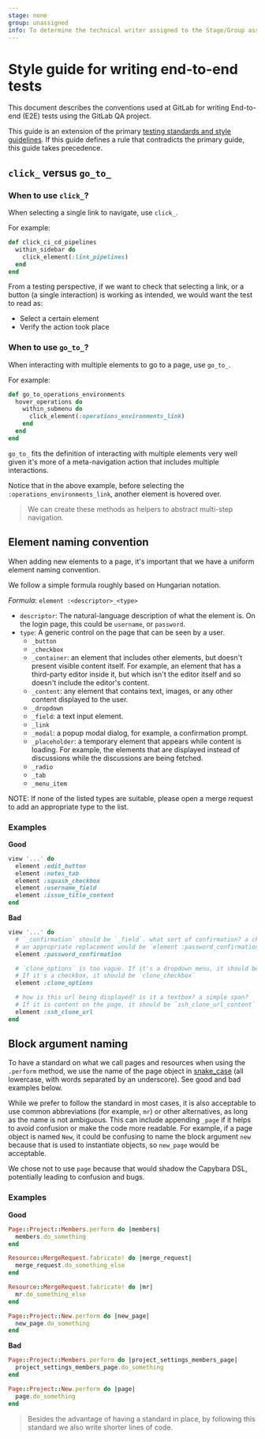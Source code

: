 ```yaml
---
stage: none
group: unassigned
info: To determine the technical writer assigned to the Stage/Group associated with this page, see https://about.gitlab.com/handbook/product/ux/technical-writing/#assignments
---
```


# Style guide for writing end-to-end tests

This document describes the conventions used at GitLab for writing End-to-end (E2E) tests using the GitLab QA project.

This guide is an extension of the primary [testing standards and style guidelines](../index.md). If this guide defines a rule that contradicts the primary guide, this guide takes precedence.

## `click_` versus `go_to_`

### When to use `click_`?

When selecting a single link to navigate, use `click_`.

For example:

```ruby
def click_ci_cd_pipelines
  within_sidebar do
    click_element(:link_pipelines)
  end
end
```

From a testing perspective, if we want to check that selecting a link, or a button (a single interaction) is working as intended, we would want the test to read as:

- Select a certain element
- Verify the action took place

### When to use `go_to_`?

When interacting with multiple elements to go to a page, use `go_to_`.

For example:

```ruby
def go_to_operations_environments
  hover_operations do
    within_submenu do
      click_element(:operations_environments_link)
    end
  end
end
```

`go_to_` fits the definition of interacting with multiple elements very well given it's more of a meta-navigation action that includes multiple interactions.

Notice that in the above example, before selecting the `:operations_environments_link`, another element is hovered over.

> We can create these methods as helpers to abstract multi-step navigation.

## Element naming convention

When adding new elements to a page, it's important that we have a uniform element naming convention.

We follow a simple formula roughly based on Hungarian notation.

*Formula*: `element :<descriptor>_<type>`

- `descriptor`: The natural-language description of what the element is. On the login page, this could be `username`, or `password`.
- `type`: A generic control on the page that can be seen by a user.
  - `_button`
  - `_checkbox`
  - `_container`: an element that includes other elements, but doesn't present visible content itself. For example, an element that has a third-party editor inside it, but which isn't the editor itself and so doesn't include the editor's content.
  - `_content`: any element that contains text, images, or any other content displayed to the user.
  - `_dropdown`
  - `_field`: a text input element.
  - `_link`
  - `_modal`: a popup modal dialog, for example, a confirmation prompt.
  - `_placeholder`: a temporary element that appears while content is loading. For example, the elements that are displayed instead of discussions while the discussions are being fetched.
  - `_radio`
  - `_tab`
  - `_menu_item`

NOTE:
If none of the listed types are suitable, please open a merge request to add an appropriate type to the list.

### Examples

**Good**

```ruby
view '...' do
  element :edit_button
  element :notes_tab
  element :squash_checkbox
  element :username_field
  element :issue_title_content
end
```

**Bad**

```ruby
view '...' do
  # `_confirmation` should be `_field`. what sort of confirmation? a checkbox confirmation? no real way to disambiguate.
  # an appropriate replacement would be `element :password_confirmation_field`
  element :password_confirmation

  # `clone_options` is too vague. If it's a dropdown menu, it should be `clone_dropdown`.
  # If it's a checkbox, it should be `clone_checkbox`
  element :clone_options

  # how is this url being displayed? is it a textbox? a simple span?
  # If it is content on the page, it should be `ssh_clone_url_content`
  element :ssh_clone_url
end
```

## Block argument naming

To have a standard on what we call pages and resources when using the `.perform` method,
we use the name of the page object in [snake_case](https://en.wikipedia.org/wiki/Snake_case)
(all lowercase, with words separated by an underscore). See good and bad examples below.

While we prefer to follow the standard in most cases, it is also acceptable to
use common abbreviations (for example, `mr`) or other alternatives, as long as
the name is not ambiguous. This can include appending `_page` if it helps to
avoid confusion or make the code more readable. For example, if a page object is
named `New`, it could be confusing to name the block argument `new` because that
is used to instantiate objects, so `new_page` would be acceptable.

We chose not to use `page` because that would shadow the
Capybara DSL, potentially leading to confusion and bugs.

### Examples

**Good**

```ruby
Page::Project::Members.perform do |members|
  members.do_something
end
```

```ruby
Resource::MergeRequest.fabricate! do |merge_request|
  merge_request.do_something_else
end
```

```ruby
Resource::MergeRequest.fabricate! do |mr|
  mr.do_something_else
end
```

```ruby
Page::Project::New.perform do |new_page|
  new_page.do_something
end
```

**Bad**

```ruby
Page::Project::Members.perform do |project_settings_members_page|
  project_settings_members_page.do_something
end
```

```ruby
Page::Project::New.perform do |page|
  page.do_something
end
```

> Besides the advantage of having a standard in place, by following this standard we also write shorter lines of code.
